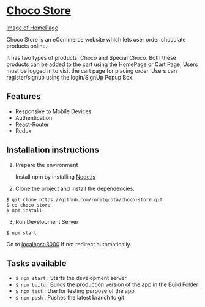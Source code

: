 # [Choco Store](https://choco-store.herokuapp.com/)

[Image of HomePage](https://raw.githubusercontent.com/ronitgupta/choco-store/master/HomePage.png)

Choco Store is an eCommerce website which lets user order chocolate products online.

It has two types of products: Choco and Special Choco. Both these products can be added to the cart using the HomePage or Cart Page. Users must be logged in to visit the cart page for placing order. Users can register/signup using the login/SignUp Popup Box.



## Features

- Responsive to Mobile Devices
- Authentication
- React-Router
- Redux

## Installation instructions

1. Prepare the environment

    Install npm by installing [Node.js](https://nodejs.org/)

2. Clone the project and install the dependencies:

```
$ git clone https://github.com/ronitgupta/choco-store.git
$ cd choco-store
$ npm install
```


3. Run Development Server

`$ npm start`

Go to [localhost:3000](http://localhost:3000) If not redirect automatically.

## Tasks available

- `$ npm start` : Starts the development server
- `$ npm build` : Builds the production version of the app in the Build Folder
- `$ npm test`  : Use for testing purpose of the app
- `$ npm push`  : Pushes the latest branch to git
